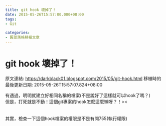 ```yaml
---
title: git hook 壞掉了！
date: 2015-05-26T15:57:00.000+08:00
tags: 
- Git

categories:
- 舊部落格移植文章
---
```


# git hook 壞掉了！

原文連結: https://darkblack01.blogspot.com/2015/05/git-hook.html
移植時的最後更新日期: 2015-05-26T15:57:07.824+08:00

有遇過，明明就建立好相同名稱的檔案(不是說好了這樣就可以hook了嗎？)<br />但是，打死就是不動！這個git專案的hook怎麼這麼懶呀？！&gt;&lt;<br /><br /><br />其實，檢查一下這個hook檔案的權限是不是有開755(執行權限)
